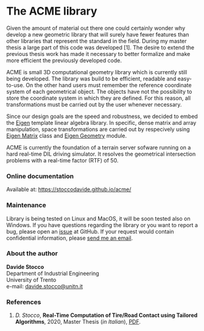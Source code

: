 # The ACME library

Given the amount of material out there one could certainly wonder why develop a new geometric library that will surely have fewer features than other libraries that represent the standard in the field. During my master thesis a large part of this code was developed [1]. The desire to extend the previous thesis work has made it necessary to better formalize and make more efficient the previously developed code.

ACME is small 3D computational geometry library which is currently still being developed. The library was build to be efficient, readable and easy-to-use. On the other hand users must remember the reference coordinate system of each geometrical object. The objects have not the possibility to store the coordinate system in which they are defined. For this reason, all transformations must be carried out by the user whenever necessary.

Since our design goals are the speed and robustness, we decided to embed the [Eigen](https://eigen.tuxfamily.org/index.php?title=Main_Page) template linear algebra library. In specific, dense matrix and array manipulation, space transformations are carried out by respecively using [Eigen Matrix](https://eigen.tuxfamily.org/dox/group__TutorialMatrixClass.html) class and [Eigen Geometry](https://eigen.tuxfamily.org/dox/group__Geometry__chapter.html) module.

ACME is currently the foundation of a terrain server sofware running on a hard real-time DIL driving simulator. It resolves the geometrical intersection problems with a real-time factor (RTF) of 50.

### Online documentation
Available at: https://stoccodavide.github.io/acme/

### Maintenance
Library is being tested on Linux and MacOS, it will be soon tested also on Windows. If you have questions regarding the library or you want to report a bug, please open an [issue](https://github.com/StoccoDavide/acme/issues/new) at GitHub. If your request would contain confidential information, please [send me an email](davide.stocco@unitn.it).

### About the author

__Davide Stocco__<br/>
Department of Industrial Engineering<br/>
University of Trento<br/>
e-mail: <davide.stocco@unitn.it>

### References

1. *D. Stocco*, 
   **Real-Time Computation of Tire/Road Contact using Tailored Algorithms**,
   2020, Master Thesis (*in Italian*),
   [PDF](https://github.com/StoccoDavide/MasterThesis/blob/master/thesis.pdf).

